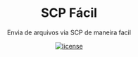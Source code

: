 <h1 align="center">SCP Fácil</h1>
<p align="center">Envia de arquivos via SCP de maneira facil</p>

<p align="center"> 
<a href="https://github.com/emmilinux/scpfacil/blob/master/LICENSE"><img src="https://img.shields.io/github/license/mashape/apistatus.svg" alt="license"/></a></p>

